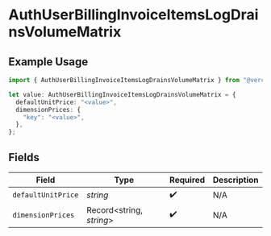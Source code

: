 # AuthUserBillingInvoiceItemsLogDrainsVolumeMatrix

## Example Usage

```typescript
import { AuthUserBillingInvoiceItemsLogDrainsVolumeMatrix } from "@vercel/sdk/models/components/authuser.js";

let value: AuthUserBillingInvoiceItemsLogDrainsVolumeMatrix = {
  defaultUnitPrice: "<value>",
  dimensionPrices: {
    "key": "<value>",
  },
};
```

## Fields

| Field                    | Type                     | Required                 | Description              |
| ------------------------ | ------------------------ | ------------------------ | ------------------------ |
| `defaultUnitPrice`       | *string*                 | :heavy_check_mark:       | N/A                      |
| `dimensionPrices`        | Record<string, *string*> | :heavy_check_mark:       | N/A                      |